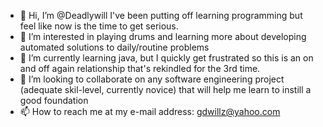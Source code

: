 - 👋 Hi, I’m @Deadlywill I've been putting off learning programming but feel like now is the time to get serious. 
- 👀 I’m interested in playing drums and learning more about developing automated solutions to daily/routine problems
- 🌱 I’m currently learning java, but I quickly get frustrated so this is an on and off again relationship that's rekindled for the 3rd time.
- 💞️ I’m looking to collaborate on any software engineering project (adequate skil-level, currently novice) that will help me learn to instill a good foundation
- 📫 How to reach me at my e-mail address: gdwillz@yahoo.com

<!---
Deadlywill/Deadlywill is a ✨ special ✨ repository because its `README.md` (this file) appears on your GitHub profile.
You can click the Preview link to take a look at your changes.
--->
